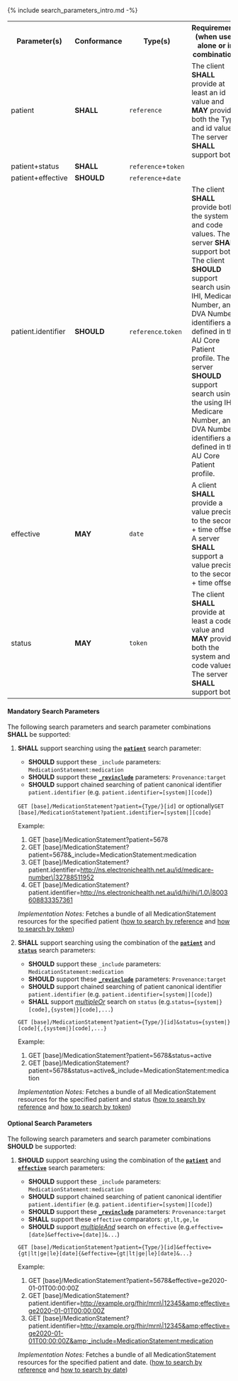 {% include search_parameters_intro.md -%}
<table class="list">
<tbody>
  <tr>
    <th>Parameter(s)</th>
    <th>Conformance</th>
    <th>Type(s)</th>
    <th>Requirements (when used alone or in combination)</th>
  </tr>
  <tr>
        <td>patient</td>
        <td><b>SHALL</b></td>
        <td><code>reference</code></td>
        <td>The client <b>SHALL</b> provide at least an id value and <b>MAY</b> provide both the Type and id values. The server <b>SHALL</b> support both.</td>
  </tr>
  <tr>
        <td>patient+status</td>
        <td><b>SHALL</b></td>
        <td><code>reference</code>+<code>token</code></td>
        <td></td>
  </tr>
  <tr>
        <td>patient+effective</td>
        <td><b>SHOULD</b></td>
        <td><code>reference</code>+<code>date</code></td>
        <td></td>
  </tr>
  <tr>
        <td>patient.identifier</td>
        <td><b>SHOULD</b></td>
        <td><code>reference</code>.<code>token</code></td>
        <td>The client <b>SHALL</b> provide both the system and code values. The server <b>SHALL</b> support both. The client <b>SHOULD</b> support search using IHI, Medicare Number, and DVA Number identifiers as defined in the AU Core Patient profile. The server <b>SHOULD</b> support search using the using IHI, Medicare Number, and DVA Number identifiers as defined in the AU Core Patient profile.</td>
  </tr>
  <tr>
        <td>effective</td>
        <td><b>MAY</b></td>
        <td><code>date</code></td>
        <td>A client <b>SHALL</b> provide a value precise to the second + time offset. A server <b>SHALL</b> support a value precise to the second + time offset.</td>
  </tr>
  <tr>
        <td>status</td>
        <td><b>MAY</b></td>
        <td><code>token</code></td>
        <td>The client <b>SHALL</b> provide at least a code value and <b>MAY</b> provide both the system and code values. The server <b>SHALL</b> support both.</td>
  </tr>
 </tbody>
</table>


#### Mandatory Search Parameters

The following search parameters and search parameter combinations **SHALL** be supported:

1. **SHALL** support searching using the **[`patient`](https://hl7.org/fhir/R4/medicationstatement.html#search)** search parameter:
    - **SHOULD** support these `_include` parameters: `MedicationStatement:medication`
    - **SHOULD** support these **[`_revinclude`](http://hl7.org/fhir/R4/search.html#revinclude)** parameters: `Provenance:target`
    - **SHOULD** support chained searching of patient canonical identifier `patient.identifier` (e.g. `patient.identifier=[system|][code]`)

    `GET [base]/MedicationStatement?patient={Type/}[id]` or optionally`GET [base]/MedicationStatement?patient.identifier=[system|][code]`

    Example:
    
      1. GET [base]/MedicationStatement?patient=5678
      1. GET [base]/MedicationStatement?patient=5678&amp;_include=MedicationStatement:medication
      1. GET [base]/MedicationStatement?patient.identifier=http://ns.electronichealth.net.au/id/medicare-number\|32788511952
      1. GET [base]/MedicationStatement?patient.identifier=http://ns.electronichealth.net.au/id/hi/ihi/1.0\|8003608833357361 

    *Implementation Notes:* Fetches a bundle of all MedicationStatement resources for the specified patient ([how to search by reference](http://hl7.org/fhir/R4/search.html#reference) and [how to search by token](http://hl7.org/fhir/R4/search.html#token))

1. **SHALL** support searching using the combination of the **[`patient`](https://hl7.org/fhir/R4/medicationstatement.html#search)** and **[`status`](https://hl7.org/fhir/R4/medicationstatement.html#search)** search parameters:
    - **SHOULD** support these `_include` parameters: `MedicationStatement:medication`
    - **SHOULD** support these **[`_revinclude`](http://hl7.org/fhir/R4/search.html#revinclude)** parameters: `Provenance:target`
    - **SHOULD** support chained searching of patient canonical identifier `patient.identifier` (e.g. `patient.identifier=[system|][code]`)
    - **SHALL** support *[multipleOr](http://hl7.org/fhir/R4/searchparameter-definitions.html#SearchParameter.multipleOr)* search on `status` (e.g.`status={system|}[code],{system|}[code],...`)

    `GET [base]/MedicationStatement?patient={Type/}[id]&status={system|}[code]{,{system|}[code],...}`

    Example:
    
      1. GET [base]/MedicationStatement?patient=5678&amp;status=active
      1. GET [base]/MedicationStatement?patient=5678&amp;status=active&amp;_include=MedicationStatement:medication

    *Implementation Notes:* Fetches a bundle of all MedicationStatement resources for the specified patient and status ([how to search by reference](http://hl7.org/fhir/R4/search.html#reference) and [how to search by token](http://hl7.org/fhir/R4/search.html#token))


#### Optional Search Parameters

The following search parameters and search parameter combinations **SHOULD** be supported:

1. **SHOULD** support searching using the combination of the **[`patient`](https://hl7.org/fhir/R4/medicationstatement.html#search)** and **[`effective`](https://hl7.org/fhir/R4/medicationstatement.html#search)** search parameters:
    - **SHOULD** support these `_include` parameters: `MedicationStatement:medication`
    - **SHOULD** support chained searching of patient canonical identifier `patient.identifier` (e.g. `patient.identifier=[system|][code]`)
    - **SHOULD** support these **[`_revinclude`](http://hl7.org/fhir/R4/search.html#revinclude)** parameters: `Provenance:target`
    - **SHALL** support these `effective` comparators: `gt,lt,ge,le`
    - **SHOULD** support *[multipleAnd](http://hl7.org/fhir/R4/searchparameter-definitions.html#SearchParameter.multipleAnd)* search on `effective` (e.g.`effective=[date]&effective=[date]]&...`)

    `GET [base]/MedicationStatement?patient={Type/}[id]&effective={gt|lt|ge|le}[date]{&effective={gt|lt|ge|le}[date]&...}`

    Example:
    
      1. GET [base]/MedicationStatement?patient=5678&amp;effective=ge2020-01-01T00:00:00Z
      1. GET [base]/MedicationStatement?patient.identifier=http://example.org/fhir/mrn\|12345&amp;effective=ge2020-01-01T00:00:00Z
      1. GET [base]/MedicationStatement?patient.identifier=http://example.org/fhir/mrn\|12345&amp;effective=ge2020-01-01T00:00:00Z&amp;_include=MedicationStatement:medication

    *Implementation Notes:* Fetches a bundle of all MedicationStatement resources for the specified patient and date. ([how to search by reference](http://hl7.org/fhir/R4/search.html#reference) and [how to search by date](http://hl7.org/fhir/R4/search.html#date))